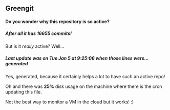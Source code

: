 ## Greengit

#### Do you wonder why this repository is so active?

##### After all it has 16655 commits!

But is it *really* active? Well...

##### Last update was on Tue Jan 5 at 9:25:06 when those lines were... generated

Yes, generated, because it certainly helps a lot to have such an active repo!

Oh and there was **25%** disk usage on the machine
where there is the cron updating this file.

Not the best way to monitor a VM in the cloud but it works! :)
